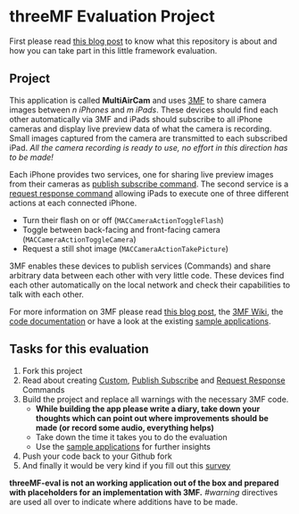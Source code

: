 # threeMF Evaluation Project

First please read [this blog post](http://www.mgratzer.com/introducing-threeMF/) to know what this repository is about and how you can take part in this little framework evaluation.

## Project
This application is called **MultiAirCam** and uses [3MF](http://threemf.com) to share camera images between *n iPhones* and *m iPads*. These devices should find each other automatically via 3MF and iPads should subscribe to all iPhone cameras and display live preview data of what the camera is recording. Small images captured from the camera are transmitted to each subscribed iPad. *All the camera recording is ready to use, no effort in this direction has to be made!*

Each iPhone provides two services, one for sharing live preview images from their cameras as [publish subscribe command](https://github.com/mgratzer/threeMF/wiki/PublishSubscribe). The second service is a [request response command](https://github.com/mgratzer/threeMF/wiki/RequestResponse) allowing iPads to execute one of three different actions at each connected iPhone.

- Turn their flash on or off (`MACCameraActionToggleFlash`)
- Toggle between back-facing and front-facing camera (`MACCameraActionToggleCamera`) 
- Request a still shot image (`MACCameraActionTakePicture`)

3MF enables these devices to publish services (Commands) and share arbitrary data between each other with very little code. These devices find each other automatically on the local network and check their capabilities to talk with each other.

For more information on 3MF please read [this blog post](http://www.mgratzer.com/introducing-threeMF/), the [3MF Wiki](https://github.com/mgratzer/threeMF/wiki), the [code documentation](http://threemf.com/documentation/) or have a look at the existing [sample applications](https://github.com/mgratzer/threeMF/tree/master/Samples/).

## Tasks for this evaluation
1. Fork this project
2. Read about creating [Custom](https://github.com/mgratzer/threeMF/wiki/CustomCommands), [Publish Subscribe](https://github.com/mgratzer/threeMF/wiki/PublishSubscribe) and [Request Response](https://github.com/mgratzer/threeMF/wiki/RequestResponse) Commands
3. Build the project and replace all warnings with the necessary 3MF code. 
	- **While building the app please write a diary, take down your thoughts which can point out where improvements should be made (or record some audio, everything helps)**
	- Take down the time it takes you to do the evaluation
	- Use the [sample applications](https://github.com/mgratzer/threeMF/tree/master/Samples) for further insights
4.  Push your code back to your Github fork
5. And finally it would be very kind if you fill out this [survey](http://grzr.me/3mfeval) 

**threeMF-eval is not an working application out of the box and prepared with placeholders for an implementation with 3MF.** *#warning* directives are used all over to indicate where additions have to be made.


